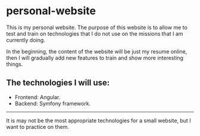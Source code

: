 # personal-website

This is my personal website. The purpose of this website is to allow me to test and train
on technologies that I do not use on the missions that I am currently doing.

In the beginning, the content of the website will be just my resume online, then I will
gradually add new features to train and show more interesting things.

## The technologies I will use:

* Frontend: Angular.
* Backend: Symfony framework.

-------------------------------

It is may not be the most appropriate technologies for a small website, but I want to
practice on them.
